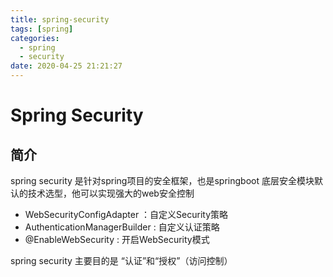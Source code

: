 ```yaml
---
title: spring-security
tags: [spring]
categories:
  - spring
  - security
date: 2020-04-25 21:21:27
---
```


# Spring Security

## 简介

spring security 是针对spring项目的安全框架，也是springboot 底层安全模块默认的技术选型，他可以实现强大的web安全控制

* WebSecurityConfigAdapter ：自定义Security策略
* AuthenticationManagerBuilder : 自定义认证策略
* @EnableWebSecurity : 开启WebSecurity模式

spring security 主要目的是 “认证”和“授权”（访问控制）